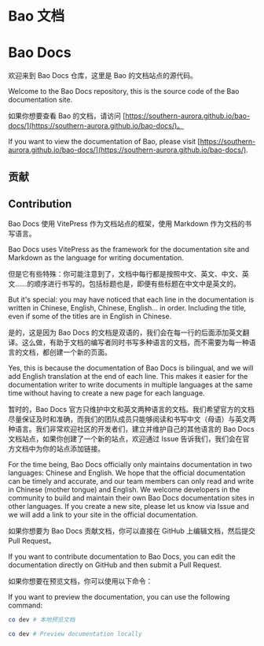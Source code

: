# Bao 文档

# Bao Docs

欢迎来到 Bao Docs 仓库，这里是 Bao 的文档站点的源代码。

Welcome to the Bao Docs repository, this is the source code of the Bao documentation site.

如果你想要查看 Bao 的文档，请访问 [https://southern-aurora.github.io/bao-docs/](https://southern-aurora.github.io/bao-docs/)。

If you want to view the documentation of Bao, please visit [https://southern-aurora.github.io/bao-docs/](https://southern-aurora.github.io/bao-docs/).

## 贡献

## Contribution

Bao Docs 使用 VitePress 作为文档站点的框架，使用 Markdown 作为文档的书写语言。

Bao Docs uses VitePress as the framework for the documentation site and Markdown as the language for writing documentation.

但是它有些特殊：你可能注意到了，文档中每行都是按照中文、英文、中文、英文……的顺序进行书写的。包括标题也是，即便有些标题在中文中是英文的。

But it's special: you may have noticed that each line in the documentation is written in Chinese, English, Chinese, English... in order. Including the title, even if some of the titles are in English in Chinese.

是的，这是因为 Bao Docs 的文档是双语的，我们会在每一行的后面添加英文翻译。这么做，有助于文档的编写者同时书写多种语言的文档，而不需要为每一种语言的文档，都创建一个新的页面。

Yes, this is because the documentation of Bao Docs is bilingual, and we will add English translation at the end of each line. This makes it easier for the documentation writer to write documents in multiple languages at the same time without having to create a new page for each language.

暂时的，Bao Docs 官方只维护中文和英文两种语言的文档。我们希望官方的文档尽量保证及时和准确，而我们的团队成员只能够阅读和书写中文（母语）与英文两种语言。我们非常欢迎社区的开发者们，建立并维护自己的其他语言的 Bao Docs 文档站点，如果你创建了一个新的站点，欢迎通过 Issue 告诉我们，我们会在官方文档中为你的站点添加链接。

For the time being, Bao Docs officially only maintains documentation in two languages: Chinese and English. We hope that the official documentation can be timely and accurate, and our team members can only read and write in Chinese (mother tongue) and English. We welcome developers in the community to build and maintain their own Bao Docs documentation sites in other languages. If you create a new site, please let us know via Issue and we will add a link to your site in the official documentation.

如果你想要为 Bao Docs 贡献文档，你可以直接在 GitHub 上编辑文档，然后提交 Pull Request。

If you want to contribute documentation to Bao Docs, you can edit the documentation directly on GitHub and then submit a Pull Request.

如果你想要在预览文档，你可以使用以下命令：

If you want to preview the documentation, you can use the following command:

```bash
co dev # 本地预览文档
```

```bash
co dev # Preview documentation locally
```

